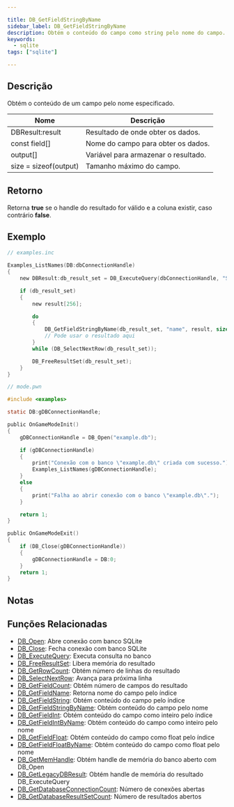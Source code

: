 ```yaml
---

title: DB_GetFieldStringByName
sidebar_label: DB_GetFieldStringByName
description: Obtém o conteúdo do campo como string pelo nome do campo.
keywords:
  - sqlite
tags: ["sqlite"]

---
```


## Descrição

Obtém o conteúdo de um campo pelo nome especificado.

| Nome                  | Descrição                            |
| --------------------- | ------------------------------------ |
| DBResult:result      | Resultado de onde obter os dados.    |
| const field[]        | Nome do campo para obter os dados.   |
| output[]             | Variável para armazenar o resultado. |
| size = sizeof(output) | Tamanho máximo do campo.             |

## Retorno

Retorna **true** se o handle do resultado for válido e a coluna existir, caso contrário **false**.

## Exemplo

```c
// examples.inc

Examples_ListNames(DB:dbConnectionHandle)
{
    new DBResult:db_result_set = DB_ExecuteQuery(dbConnectionHandle, "SELECT `name` FROM `examples`");

    if (db_result_set)
    {
        new result[256];

        do
        {
            DB_GetFieldStringByName(db_result_set, "name", result, sizeof result);
            // Pode usar o resultado aqui
        }
        while (DB_SelectNextRow(db_result_set));

        DB_FreeResultSet(db_result_set);
    }
}
```

```c
// mode.pwn

#include <examples>

static DB:gDBConnectionHandle;

public OnGameModeInit()
{
    gDBConnectionHandle = DB_Open("example.db");

    if (gDBConnectionHandle)
    {
        print("Conexão com o banco \"example.db\" criada com sucesso.");
        Examples_ListNames(gDBConnectionHandle);
    }
    else
    {
        print("Falha ao abrir conexão com o banco \"example.db\".");
    }

    return 1;
}

public OnGameModeExit()
{
    if (DB_Close(gDBConnectionHandle))
    {
        gDBConnectionHandle = DB:0;
    }
    return 1;
}
```

## Notas

## Funções Relacionadas

* [DB_Open](DB_Open): Abre conexão com banco SQLite
* [DB_Close](DB_Close): Fecha conexão com banco SQLite
* [DB_ExecuteQuery](DB_ExecuteQuery): Executa consulta no banco
* [DB_FreeResultSet](DB_FreeResultSet): Libera memória do resultado
* [DB_GetRowCount](DB_GetRowCount): Obtém número de linhas do resultado
* [DB_SelectNextRow](DB_SelectNextRow): Avança para próxima linha
* [DB_GetFieldCount](DB_GetFieldCount): Obtém número de campos do resultado
* [DB_GetFieldName](DB_GetFieldName): Retorna nome do campo pelo índice
* [DB_GetFieldString](DB_GetFieldString): Obtém conteúdo do campo pelo índice
* [DB_GetFieldStringByName](DB_GetFieldStringByName): Obtém conteúdo do campo pelo nome
* [DB_GetFieldInt](DB_GetFieldInt): Obtém conteúdo do campo como inteiro pelo índice
* [DB_GetFieldIntByName](DB_GetFieldIntByName): Obtém conteúdo do campo como inteiro pelo nome
* [DB_GetFieldFloat](DB_GetFieldFloat): Obtém conteúdo do campo como float pelo índice
* [DB_GetFieldFloatByName](DB_GetFieldFloatByName): Obtém conteúdo do campo como float pelo nome
* [DB_GetMemHandle](DB_GetMemHandle): Obtém handle de memória do banco aberto com DB_Open
* [DB_GetLegacyDBResult](DB_GetLegacyDBResult): Obtém handle de memória do resultado DB_ExecuteQuery
* [DB_GetDatabaseConnectionCount](DB_GetDatabaseConnectionCount): Número de conexões abertas
* [DB_GetDatabaseResultSetCount](DB_GetDatabaseResultSetCount): Número de resultados abertos
